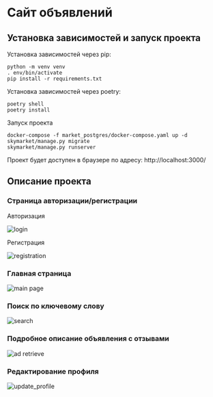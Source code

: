 # Сайт объявлений

## Установка зависимостей и запуск проекта

Установка зависимостей через pip:

    python -m venv venv
    . env/bin/activate
    pip install -r requirements.txt

Установка зависимостей через poetry:

    poetry shell
    poetry install

Запуск проекта

    docker-compose -f market_postgres/docker-compose.yaml up -d
    skymarket/manage.py migrate
    skymarket/manage.py runserver

Проект будет доступен в браузере по адресу: http://localhost:3000/

## Описание проекта

### Страница авторизации/регистрации

Авторизация

![login](https://github.com/gmoroz/ads-online/blob/master/readme_files/login.png)

Регистрация

![registration](https://github.com/gmoroz/ads-online/blob/master/readme_files/registration.png)

### Главная страница

![main page](https://github.com/gmoroz/ads-online/blob/master/readme_files/main_page.png)

### Поиск по ключевому слову

![search](https://github.com/gmoroz/ads-online/blob/master/readme_files/search.gif)

### Подробное описание объявления с отзывами

![ad retrieve](https://github.com/gmoroz/ads-online/blob/master/readme_files/ad_retrieve.png)

### Редактирование профиля

![update_profile](https://github.com/gmoroz/ads-online/blob/master/readme_files/update_profile.gif)
